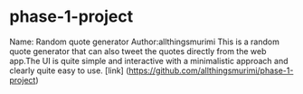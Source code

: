 # phase-1-project
Name: Random quote generator
Author:allthingsmurimi
This is a random quote generator that can also tweet the quotes directly from the web app.The UI is quite simple and interactive with a minimalistic approach and clearly quite easy to use.
[link] (https://github.com/allthingsmurimi/phase-1-project)